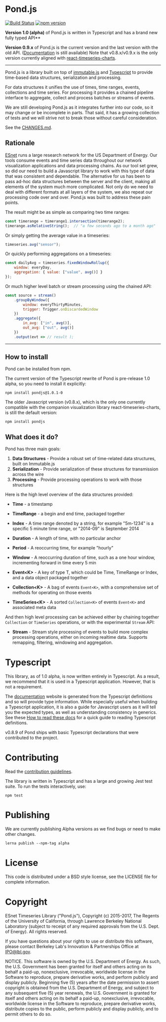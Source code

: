 
# Pond.js

[![Build Status](https://travis-ci.org/esnet/pond.svg)](https://travis-ci.org/esnet/pond) [![npm version](https://badge.fury.io/js/pondjs.svg)](https://badge.fury.io/js/pondjs)

**Version 1.0 (alpha)** of Pond.js is written in Typescript and has a brand new fully typed API**

**Version 0.9.x** of Pond.js is the current version and the last version with the old API.
([Documentation](https://esnet-pondjs.appspot.com/#/) is still available)  Note that v0.8.x/v0.9.x
is the only version currently aligned with [react-timeseries-charts](http://software.es.net/react-timeseries-charts).

---

Pond.js is a library built on top of [immutable.js](https://facebook.github.io/immutable-js/)
and [Typescript](https://www.typescriptlang.org/) to provide time-based data structures,
serialization and processing.

For data structures it unifies the use of times, time ranges, events, collections and time series.
For processing it provides a chained pipeline interface to aggregate, collect and process batches
or streams of events.

We are still developing Pond.js as it integrates further into our code, so it may change or be
incomplete in parts. That said, it has a growing collection of tests and we will strive not to break
those without careful consideration.

See the [CHANGES.md](https://github.com/esnet/pond/blob/master/CHANGES.md).

## Rationale

[ESnet](http://www.es.net) runs a large research network for the US Department of Energy. Our tools
consume events and time series data throughout our network visualization applications and data processing
chains. As our tool set grew, so did our need to build a Javascript library to work with this type of data
that was consistent and dependable. The alternative for us has been to pass ad-hoc data structures between
the server and the client, making all elements of the system much more complicated. Not only do we need to
deal with different formats at all layers of the system, we also repeat our processing code over and over.
Pond.js was built to address these pain points.

The result might be as simple as comparing two time ranges:

```js
const timerange = timerange1.intersection(timerange2);
timerange.asRelativeString();  // "a few seconds ago to a month ago"
```

Or simply getting the average value in a timeseries:

```js
timeseries.avg("sensor");
```

Or quickly performing aggregations on a timeseries:

```js
const dailyAvg = timeseries.fixedWindowRollup({
    window: everyDay,
    aggregation: { value: ["value", avg()] }
});
```

Or much higher level batch or stream processing using the chained API:

```js
const source = stream()
    .groupByWindow({
        window: everyThirtyMinutes,
        trigger: Trigger.onDiscardedWindow
    })
    .aggregate({
        in_avg: ["in", avg()],
        out_avg: ["out", avg()]
    })
    .output(evt => // result );
```

---

## How to install

Pond can be installed from npm.

The current version of the Typescript rewrite of Pond is pre-release 1.0 alpha, so you need to
install it explicitly:

```
npm install pondjs@1.0.1-0
```

The older Javascript version (v0.8.x), which is the only one currently compatible with the companion
visualization library react-timeseries-charts, is still the default version:

```
npm install pondjs
```

## What does it do?

Pond has three main goals:

 1. **Data Structures** - Provide a robust set of time-related data structures, built on Immutable.js
 2. **Serialization** - Provide serialization of these structures for transmission across the wire
 3. **Processing** - Provide processing operations to work with those structures

Here is the high level overview of the data structures provided:

* **Time** - a timestamp
* **TimeRange** - a begin and end time, packaged together
* **Index** - A time range denoted by a string, for example "5m-1234" is a specific 5 minute time range, or "2014-09" is September 2014

* **Duration** - A length of time, with no particular anchor
* **Period** - A reoccurring time, for example "hourly"
* **Window** - A reoccurring duration of time, such as a one hour window, incrementing forward in time every 5 min
* **Event\<K\>** - A key of type T, which could be Time, TimeRange or Index, and a data object packaged together
* **Collection\<K\>** - A bag of events `Event<K>`, with a comprehensive set of methods for operating on those events
* **TimeSeries\<K\>** - A sorted `Collection<K>` of events `Event<K>` and associated meta data

And then high level processing can be achieved either by chaining together `Collection` or `TimeSeries` operations, or with the experimental `Stream` API:

* **Stream** - Stream style processing of events to build more complex processing operations, either on incoming realtime data. Supports remapping, filtering, windowing and aggregation.

# Typescript

This library, as of 1.0 alpha, is now written entirely in Typescript. As a result, we recommend that it
is used in a Typescript application. However, that is not a requirement.

The [documentation](http://software.es.net/pond/#/) website is generated from the Typescript definitions
and so will provide type information. While especially useful when building a Typescript application,
it is also a guide for Javascript users as it will tell you the expected types, as well as understanding
consistency in generics. See these [How to read these docs](https://facebook.github.io/immutable-js/docs/#/)
for a quick guide to reading Typescript definitions.

v0.8.9 of Pond ships with basic Typescript declarations that were contributed to the project.

# Contributing

Read the [contribution guidelines](./CONTRIBUTING.md).

The library is written in Typescript and has a large and growing Jest test suite.
To run the tests interactively, use:

```
npm test
```

# Publishing

We are currently publishing Alpha versions as we find bugs or need to make other changes.

```
lerna publish --npm-tag alpha
```

# License

This code is distributed under a BSD style license, see the LICENSE file for complete information.

# Copyright

ESnet Timeseries Library ("Pond.js"), Copyright (c) 2015-2017, The Regents of the University of California, through Lawrence Berkeley National Laboratory (subject to receipt of any required approvals from the U.S. Dept. of Energy).  All rights reserved.
 
If you have questions about your rights to use or distribute this software, please contact Berkeley Lab's Innovation & Partnerships Office at  IPO@lbl.gov.
 
NOTICE.  This software is owned by the U.S. Department of Energy.  As such, the U.S. Government has been granted for itself and others acting on its behalf a paid-up, nonexclusive, irrevocable, worldwide license in the Software to reproduce, prepare derivative works, and perform publicly and display publicly.  Beginning five (5) years after the date permission to assert copyright is obtained from the U.S. Department of Energy, and subject to any subsequent five (5) year renewals, the U.S. Government is granted for itself and others acting on its behalf a paid-up, nonexclusive, irrevocable, worldwide license in the Software to reproduce, prepare derivative works, distribute copies to the public, perform publicly and display publicly, and to permit others to do so.
